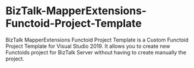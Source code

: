 # BizTalk-MapperExtensions-Functoid-Project-Template
BizTalk MapperExtensions Functoid Project Template is a Custom Functoid Project Template for Visual Studio 2019. It allows you to create new Functoids project for BizTalk Server without having to create manually the project.
